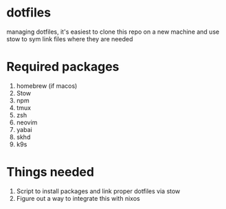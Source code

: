 # dotfiles
managing dotfiles, it's easiest to clone this repo on a new machine and use stow to sym link files 
where they are needed

# Required packages
1. homebrew (if macos)
2. Stow
3. npm
4. tmux
5. zsh
6. neovim
7. yabai
8. skhd
9. k9s


# Things needed
1. Script to install packages and link proper dotfiles via stow
2. Figure out a way to integrate this with nixos
